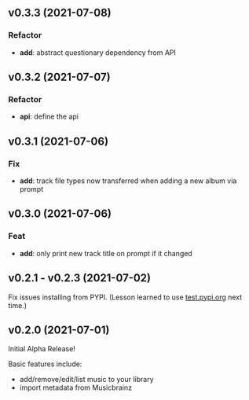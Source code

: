 ## v0.3.3 (2021-07-08)

### Refactor

- **add**: abstract questionary dependency from API

## v0.3.2 (2021-07-07)

### Refactor

- **api**: define the api

## v0.3.1 (2021-07-06)

### Fix

- **add**: track file types now transferred when adding a new album via prompt

## v0.3.0 (2021-07-06)

### Feat

- **add**: only print new track title on prompt if it changed

## v0.2.1 - v0.2.3 (2021-07-02)

Fix issues installing from PYPI. (Lesson learned to use [test.pypi.org](https://test.pypi.org) next time.)

## v0.2.0 (2021-07-01)

Initial Alpha Release!

Basic features include:

- add/remove/edit/list music to your library
- import metadata from Musicbrainz

